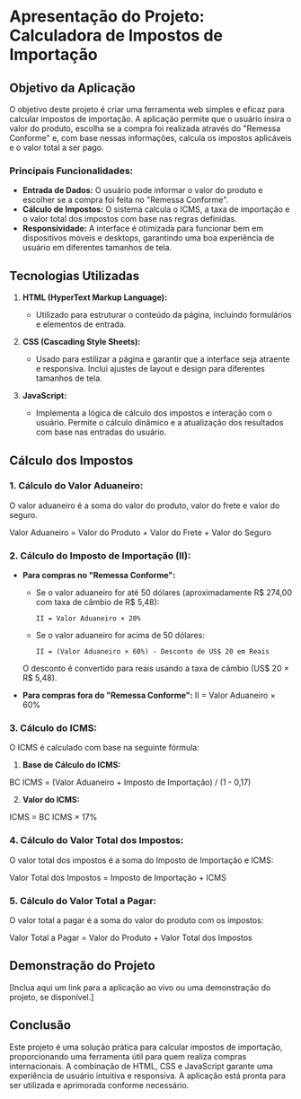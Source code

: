 # Apresentação do Projeto: Calculadora de Impostos de Importação

## Objetivo da Aplicação

O objetivo deste projeto é criar uma ferramenta web simples e eficaz para calcular impostos de importação. A aplicação permite que o usuário insira o valor do produto, escolha se a compra foi realizada através do "Remessa Conforme" e, com base nessas informações, calcula os impostos aplicáveis e o valor total a ser pago.

### Principais Funcionalidades:

- **Entrada de Dados:** O usuário pode informar o valor do produto e escolher se a compra foi feita no "Remessa Conforme".
- **Cálculo de Impostos:** O sistema calcula o ICMS, a taxa de importação e o valor total dos impostos com base nas regras definidas.
- **Responsividade:** A interface é otimizada para funcionar bem em dispositivos móveis e desktops, garantindo uma boa experiência de usuário em diferentes tamanhos de tela.

## Tecnologias Utilizadas

1. **HTML (HyperText Markup Language):**
   - Utilizado para estruturar o conteúdo da página, incluindo formulários e elementos de entrada.

2. **CSS (Cascading Style Sheets):**
   - Usado para estilizar a página e garantir que a interface seja atraente e responsiva. Inclui ajustes de layout e design para diferentes tamanhos de tela.

3. **JavaScript:**
   - Implementa a lógica de cálculo dos impostos e interação com o usuário. Permite o cálculo dinâmico e a atualização dos resultados com base nas entradas do usuário.

## Cálculo dos Impostos

### 1. Cálculo do Valor Aduaneiro:

O valor aduaneiro é a soma do valor do produto, valor do frete e valor do seguro.

Valor Aduaneiro = Valor do Produto + Valor do Frete + Valor do Seguro


### 2. Cálculo do Imposto de Importação (II):

- **Para compras no "Remessa Conforme":**
  - Se o valor aduaneiro for até 50 dólares (aproximadamente R$ 274,00 com taxa de câmbio de R$ 5,48):
    ```
    II = Valor Aduaneiro × 20%
    ```
  - Se o valor aduaneiro for acima de 50 dólares:
    ```
    II = (Valor Aduaneiro × 60%) - Desconto de US$ 20 em Reais
    ```
  O desconto é convertido para reais usando a taxa de câmbio (US$ 20 × R$ 5,48).

- **Para compras fora do "Remessa Conforme":**
II = Valor Aduaneiro × 60%


### 3. Cálculo do ICMS:

O ICMS é calculado com base na seguinte fórmula:

1. **Base de Cálculo do ICMS:**

BC ICMS = (Valor Aduaneiro + Imposto de Importação) / (1 - 0,17)


2. **Valor do ICMS:**

ICMS = BC ICMS × 17%


### 4. Cálculo do Valor Total dos Impostos:

O valor total dos impostos é a soma do Imposto de Importação e ICMS:

Valor Total dos Impostos = Imposto de Importação + ICMS


### 5. Cálculo do Valor Total a Pagar:

O valor total a pagar é a soma do valor do produto com os impostos:

Valor Total a Pagar = Valor do Produto + Valor Total dos Impostos


## Demonstração do Projeto

[Inclua aqui um link para a aplicação ao vivo ou uma demonstração do projeto, se disponível.]

## Conclusão

Este projeto é uma solução prática para calcular impostos de importação, proporcionando uma ferramenta útil para quem realiza compras internacionais. A combinação de HTML, CSS e JavaScript garante uma experiência de usuário intuitiva e responsiva. A aplicação está pronta para ser utilizada e aprimorada conforme necessário.
